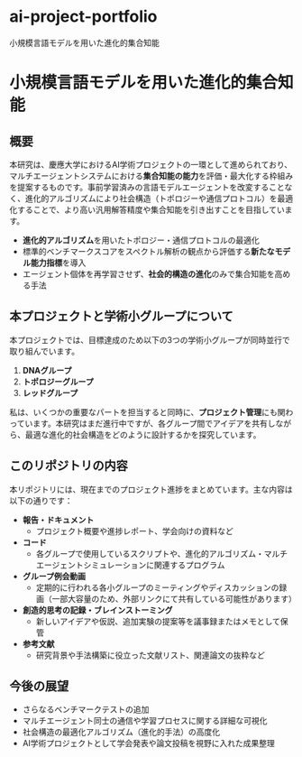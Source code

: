 # ai-project-portfolio
 小規模言語モデルを用いた進化的集合知能
# 小規模言語モデルを用いた進化的集合知能

## 概要
本研究は、慶應大学におけるAI学術プロジェクトの一環として進められており、マルチエージェントシステムにおける**集合知能の能力**を評価・最大化する枠組みを提案するものです。事前学習済みの言語モデルエージェントを改変することなく、進化的アルゴリズムにより社会構造（トポロジーや通信プロトコル）を最適化することで、より高い汎用解答精度や集合知能を引き出すことを目指しています。

- **進化的アルゴリズム**を用いたトポロジー・通信プロトコルの最適化  
- 標準的ベンチマークスコアをスペクトル解析の観点から評価する**新たなモデル能力指標**を導入  
- エージェント個体を再学習させず、**社会的構造の進化**のみで集合知能を高める手法

## 本プロジェクトと学術小グループについて
本プロジェクトでは、目標達成のため以下の3つの学術小グループが同時並行で取り組んでいます。
1. **DNAグループ**  
2. **トポロジーグループ**  
3. **レッドグループ**

私は、いくつかの重要なパートを担当すると同時に、**プロジェクト管理**にも関わっています。本研究はまだ進行中ですが、各グループ間でアイデアを共有しながら、最適な進化的社会構造をどのように設計するかを探究しています。

## このリポジトリの内容
本リポジトリには、現在までのプロジェクト進捗をまとめています。主な内容は以下の通りです：

- **報告・ドキュメント**  
  - プロジェクト概要や進捗レポート、学会向けの資料など  
- **コード**  
  - 各グループで使用しているスクリプトや、進化的アルゴリズム・マルチエージェントシミュレーションに関連するプログラム  
- **グループ例会動画**  
  - 定期的に行われる各小グループのミーティングやディスカッションの録画（一部大容量のため、外部リンクにて共有している可能性があります）  
- **創造的思考の記録・ブレインストーミング**  
  - 新しいアイデアや仮説、追加実験の提案等を議事録またはメモとして保管  
- **参考文献**  
  - 研究背景や手法構築に役立った文献リスト、関連論文の抜粋など

## 今後の展望
- さらなるベンチマークテストの追加  
- マルチエージェント同士の通信や学習プロセスに関する詳細な可視化  
- 社会構造の最適化アルゴリズム（進化的手法）の高度化  
- AI学術プロジェクトとして学会発表や論文投稿を視野に入れた成果整理
